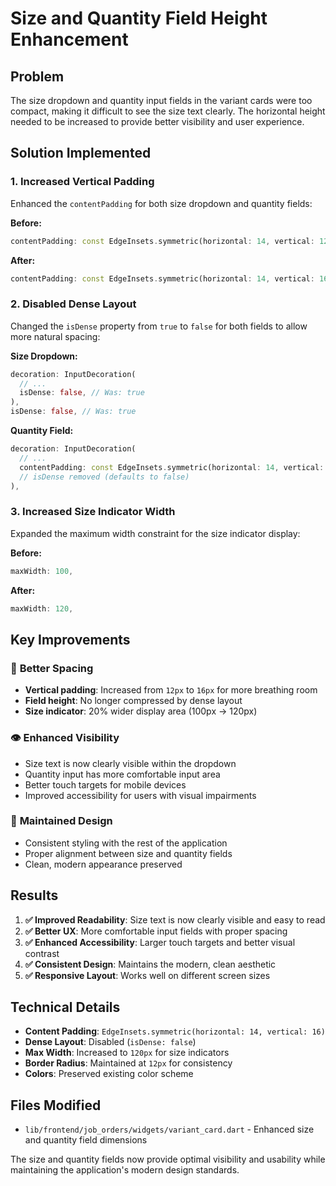 # Size and Quantity Field Height Enhancement

## Problem
The size dropdown and quantity input fields in the variant cards were too compact, making it difficult to see the size text clearly. The horizontal height needed to be increased to provide better visibility and user experience.

## Solution Implemented

### 1. Increased Vertical Padding
Enhanced the `contentPadding` for both size dropdown and quantity fields:

**Before:**
```dart
contentPadding: const EdgeInsets.symmetric(horizontal: 14, vertical: 12),
```

**After:**
```dart
contentPadding: const EdgeInsets.symmetric(horizontal: 14, vertical: 16),
```

### 2. Disabled Dense Layout
Changed the `isDense` property from `true` to `false` for both fields to allow more natural spacing:

**Size Dropdown:**
```dart
decoration: InputDecoration(
  // ...
  isDense: false, // Was: true
),
isDense: false, // Was: true
```

**Quantity Field:**
```dart
decoration: InputDecoration(
  // ...
  contentPadding: const EdgeInsets.symmetric(horizontal: 14, vertical: 16),
  // isDense removed (defaults to false)
),
```

### 3. Increased Size Indicator Width
Expanded the maximum width constraint for the size indicator display:

**Before:**
```dart
maxWidth: 100,
```

**After:**
```dart
maxWidth: 120,
```

## Key Improvements

### 📏 **Better Spacing**
- **Vertical padding**: Increased from `12px` to `16px` for more breathing room
- **Field height**: No longer compressed by dense layout
- **Size indicator**: 20% wider display area (100px → 120px)

### 👁️ **Enhanced Visibility**
- Size text is now clearly visible within the dropdown
- Quantity input has more comfortable input area
- Better touch targets for mobile devices
- Improved accessibility for users with visual impairments

### 🎨 **Maintained Design**
- Consistent styling with the rest of the application
- Proper alignment between size and quantity fields
- Clean, modern appearance preserved

## Results
1. **✅ Improved Readability**: Size text is now clearly visible and easy to read
2. **✅ Better UX**: More comfortable input fields with proper spacing
3. **✅ Enhanced Accessibility**: Larger touch targets and better visual contrast
4. **✅ Consistent Design**: Maintains the modern, clean aesthetic
5. **✅ Responsive Layout**: Works well on different screen sizes

## Technical Details
- **Content Padding**: `EdgeInsets.symmetric(horizontal: 14, vertical: 16)`
- **Dense Layout**: Disabled (`isDense: false`)
- **Max Width**: Increased to `120px` for size indicators
- **Border Radius**: Maintained at `12px` for consistency
- **Colors**: Preserved existing color scheme

## Files Modified
- `lib/frontend/job_orders/widgets/variant_card.dart` - Enhanced size and quantity field dimensions

The size and quantity fields now provide optimal visibility and usability while maintaining the application's modern design standards.
